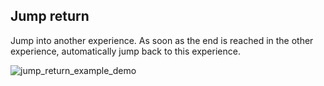 ## Jump return

Jump into another experience. As soon as the end is reached in the other experience, automatically jump back to this experience.

![jump_return_example_demo](https://raw.githubusercontent.com/loyjoy/welcome/master/help/processes/process/subprocesses/jump_return_example.png)
